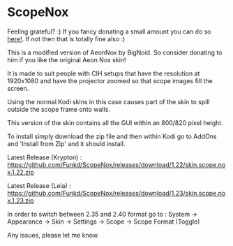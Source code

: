 # ScopeNox

Feeling grateful? :) If you fancy donating a small amount you can do so <a href="https://www.paypal.com/cgi-bin/webscr?cmd=_donations&business=YMD9V64RNLYDG&lc=IE&item_name=Funkd%20%2d%20Skin%20Modding&item_number=KODI&currency_code=EUR&bn=PP%2dDonationsBF%3abtn_donate_SM%2egif%3aNonHosted">here!</a>. If not then that is totally fine also :) 

This is a modified version of AeonNox by BigNoid. So consider donating to him if you like the original Aeon Nox skin!

It is made to suit people with CIH setups that have the resolution at 1920x1080 and have the projector zoomed so that scope images fill the screen.

Using the normal Kodi skins in this case causes part of the skin to spill outside the scope frame onto walls.


This version of the skin contains all the GUI within an 800/820 pixel height. 

To install simply download the zip file and then within Kodi go to AddOns and 'Install from Zip' and it should install.

Latest Release (Krypton) : https://github.com/Funkd/ScopeNox/releases/download/1.22/skin.scope.nox.1.22.zip

Latest Release (Leia)    : https://github.com/Funkd/ScopeNox/releases/download/1.23/skin.scope.nox.1.23.zip

In order to switch between 2.35 and 2.40 format go to :
System -> Appearance -> Skin -> Settings -> Scope -> Scope Format (Toggle)

Any issues, please let me know.
